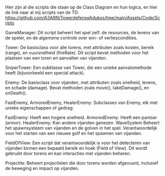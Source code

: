 Hier zijn al die scripts die staan op de Class Diagram en hun logica, en hier de link naar al mij scripts van de TD: https://github.com/A3A9N/TowerdefenseAdukos/tree/main/Assets/Code/Scripts

GameManager:
Dit script beheert het spel zelf: de resources, de levens van de speler, en de algemene controle over win- of verliescondities.

Tower:
De basisclass voor alle torens, met attributen zoals kosten, bereik (range), en vuursnelheid (fireRate). Dit script bevat methoden voor het plaatsen van een toren en aanvallen van vijanden.

SniperTower:
Een subklasse van Tower, die een unieke aanvalsmethode heeft (bijvoorbeeld een special attack).

Enemy:
De basisclass voor vijanden, met attributen zoals snelheid, levens, en schade (damage). Bevat methoden zoals move(), takeDamage(), en onDeath().

FastEnemy, ArmoredEnemy, HealerEnemy:
Subclasses van Enemy, elk met unieke eigenschappen of gedrag:

FastEnemy: Heeft een hogere snelheid.
ArmoredEnemy: Heeft een pantser (armor).
HealerEnemy: Kan andere vijanden genezen.
WaveSystem
Beheert het spawnsysteem van vijanden en de golven in het spel. Verantwoordelijk voor het starten van een nieuwe golf en het spawnen van vijanden.

FieldOfView:
Een script dat verantwoordelijk is voor het detecteren van vijanden binnen een bepaald bereik en hoek (Field of View). Dit wordt gebruikt door torens en kan interacties met vijanden beheren.

Projectile:
Beheert projectielen die door torens worden afgevuurd, inclusief de beweging en impact op vijanden.
